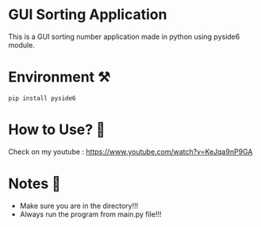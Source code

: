 # GUI Sorting Application 
This is a GUI sorting number application made in python using pyside6 module.

# Environment ⚒️
`pip install pyside6`

# How to Use? 🔎
Check on my youtube : https://www.youtube.com/watch?v=KeJqa9nP9GA

# Notes 📝
- Make sure you are in the directory!!!
- Always run the program from main.py file!!!